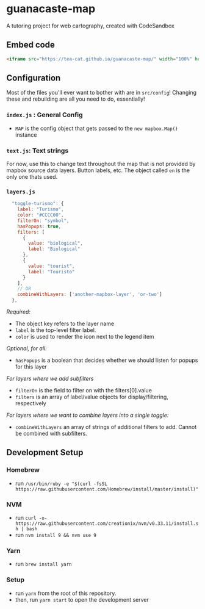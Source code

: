 # guanacaste-map

A tutoring project for web cartography, created with CodeSandbox

## Embed code

```html
<iframe src="https://tea-cat.github.io/guanacaste-map/" width="100%" height="400" />
```

## Configuration

Most of the files you'll ever want to bother with are in `src/config`! Changing these and rebuilding are all you need to do, essentially!

### `index.js` : General Config

- `MAP` is the config object that gets passed to the `new mapbox.Map()` instance

### `text.js`: Text strings

For now, use this to change text throughout the map that is not provided by mapbox source data layers. Button labels, etc. The object called `en` is the only one thats used.

### `layers.js`

```js
  "toggle-turismo": {
    label: "Turismo",
    color: "#CCCC00",
    filterOn: "symbol",
    hasPopups: true,
    filters: [
      {
        value: "biological",
        label: "Biological"
      },
      {
        value: "tourist",
        label: "Touristo"
      }
    ],
    // OR
    combineWithLayers: ['another-mapbox-layer', 'or-two']
  },
```

_Required:_

- The object key refers to the layer name
- `label` is the top-level filter label.
- `color` is used to render the icon next to the legend item

_Optional, for all:_

- `hasPopups` is a boolean that decides whether we should listen for popups for this layer

_For layers where we add subfilters_

- `filterOn` is the field to filter on with the filters[0].value
- `filters` is an array of label/value objects for display/filtering, respectively

_For layers where we want to combine layers into a single toggle:_

- `combineWithLayers` an array of strings of additional filters to add. Cannot be combined with subfilters.

## Development Setup

### Homebrew

- run `/usr/bin/ruby -e "$(curl -fsSL https://raw.githubusercontent.com/Homebrew/install/master/install)"`

### NVM

- run `curl -o- https://raw.githubusercontent.com/creationix/nvm/v0.33.11/install.sh | bash`
- run `nvm install 9 && nvm use 9`

### Yarn

- run `brew install yarn`

### Setup

- run `yarn` from the root of this repository.
- then, run `yarn start` to open the development server
